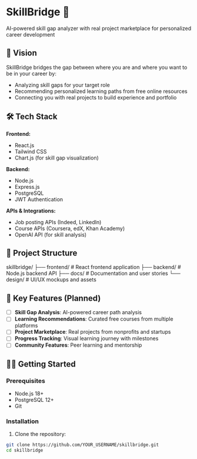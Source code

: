 # SkillBridge 🌉

AI-powered skill gap analyzer with real project marketplace for personalized career development

## 🚀 Vision

SkillBridge bridges the gap between where you are and where you want to be in your career by:
- Analyzing skill gaps for your target role
- Recommending personalized learning paths from free online resources  
- Connecting you with real projects to build experience and portfolio

## 🛠️ Tech Stack

**Frontend:**
- React.js
- Tailwind CSS
- Chart.js (for skill gap visualization)

**Backend:**
- Node.js
- Express.js
- PostgreSQL
- JWT Authentication

**APIs & Integrations:**
- Job posting APIs (Indeed, LinkedIn)
- Course APIs (Coursera, edX, Khan Academy)
- OpenAI API (for skill analysis)

## 📁 Project Structure
skillbridge/
├── frontend/          # React frontend application
├── backend/           # Node.js backend API
├── docs/             # Documentation and user stories
└── design/           # UI/UX mockups and assets

## 🎯 Key Features (Planned)

- [ ] **Skill Gap Analysis**: AI-powered career path analysis
- [ ] **Learning Recommendations**: Curated free courses from multiple platforms
- [ ] **Project Marketplace**: Real projects from nonprofits and startups
- [ ] **Progress Tracking**: Visual learning journey with milestones
- [ ] **Community Features**: Peer learning and mentorship

## 🏃‍♂️ Getting Started

### Prerequisites
- Node.js 18+
- PostgreSQL 12+
- Git

### Installation

1. Clone the repository:
```bash
git clone https://github.com/YOUR_USERNAME/skillbridge.git
cd skillbridge
